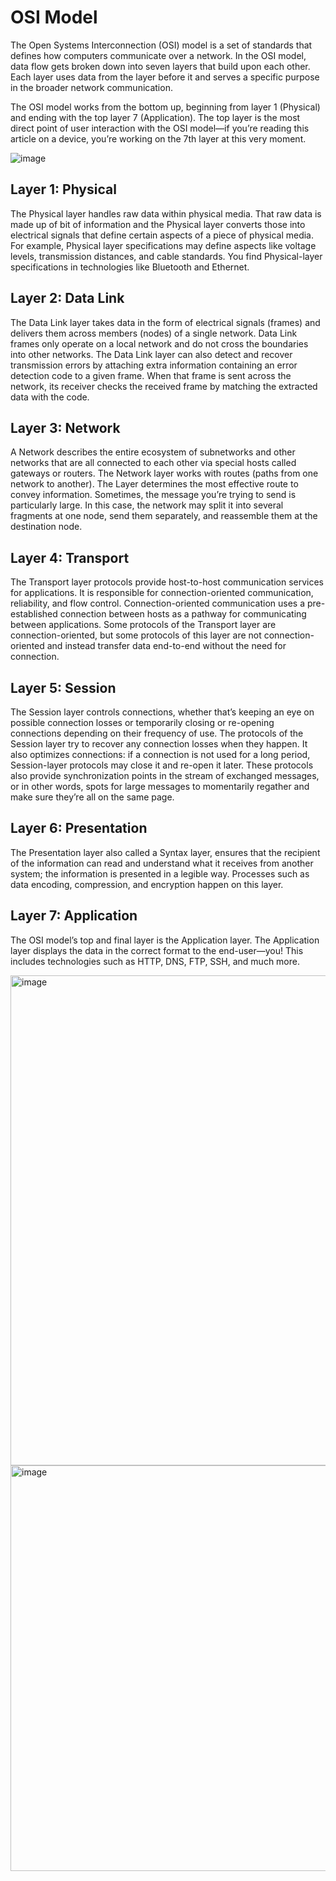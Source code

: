 # OSI Model
The Open Systems Interconnection (OSI) model is a set of standards that defines how computers communicate over a network. 
In the OSI model, data flow gets broken down into seven layers that build upon each other. 
Each layer uses data from the layer before it and serves a specific purpose in the broader network communication.

The OSI model works from the bottom up, beginning from layer 1 (Physical) and ending with the top layer 7 (Application). 
The top layer is the most direct point of user interaction with the OSI model—if you’re reading this article on a device, you’re working on the 7th layer at this very moment.


![image](https://github.com/AmalSunny992/networkingconcepts/assets/169422802/dcb80c1b-37e1-4aa4-898e-53108298a453)


## Layer 1: Physical
The Physical layer handles raw data within physical media. 
That raw data is made up of bit of information and the Physical layer converts those into electrical signals that define certain aspects of a piece of physical media. 
For example, Physical layer specifications may define aspects like voltage levels, transmission distances, and cable standards. 
You find Physical-layer specifications in technologies like Bluetooth and Ethernet.

## Layer 2: Data Link
The Data Link layer takes data in the form of electrical signals (frames) and delivers them across members (nodes) of a single network. 
Data Link frames only operate on a local network and do not cross the boundaries into other networks.
The Data Link layer can also detect and recover transmission errors by attaching extra information containing an error detection code to a given frame.
When that frame is sent across the network, its receiver checks the received frame by matching the extracted data with the code.

## Layer 3: Network
A Network describes the entire ecosystem of subnetworks and other networks that are all connected to each other via special hosts called gateways or routers. 
The Network layer works with routes (paths from one network to another). The Layer determines the most effective route to convey information. 
Sometimes, the message you’re trying to send is particularly large. 
In this case, the network may split it into several fragments at one node, send them separately, and reassemble them at the destination node.

## Layer 4: Transport
The Transport layer protocols provide host-to-host communication services for applications. 
It is responsible for connection-oriented communication, reliability, and flow control. 
Connection-oriented communication uses a pre-established connection between hosts as a pathway for communicating between applications. 
Some protocols of the Transport layer are connection-oriented, but some protocols of this layer are not connection-oriented and instead transfer data end-to-end without the need for connection.

## Layer 5: Session
The Session layer controls connections, whether that’s keeping an eye on possible connection losses or temporarily closing or re-opening connections depending on their frequency of use. 
The protocols of the Session layer try to recover any connection losses when they happen. 
It also optimizes connections: if a connection is not used for a long period, Session-layer protocols may close it and re-open it later. 
These protocols also provide synchronization points in the stream of exchanged messages, or in other words, spots for large messages to momentarily regather and make sure they’re all on the same page.

## Layer 6: Presentation
The Presentation layer also called a Syntax layer, ensures that the recipient of the information can read and understand what it receives from another system; the information is presented in a legible way. 
Processes such as data encoding, compression, and encryption happen on this layer.

## Layer 7: Application
The OSI model’s top and final layer is the Application layer. 
The Application layer displays the data in the correct format to the end-user—you! 
This includes technologies such as HTTP, DNS, FTP, SSH, and much more. 

<img width="784" alt="image" src="https://github.com/user-attachments/assets/447946f8-8a16-4bf5-a380-9fd6b471cac2">

<img width="649" alt="image" src="https://github.com/user-attachments/assets/4ad489d2-b5c4-440e-82df-3e39a4713707">




